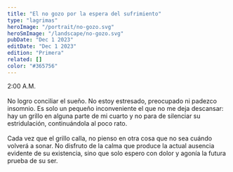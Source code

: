 ```yaml
---
title: "El no gozo por la espera del sufrimiento"
type: "lagrimas"
heroImage: "/portrait/no-gozo.svg"
heroSmImage: "/landscape/no-gozo.svg"
pubDate: "Dec 1 2023"
editDate: "Dec 1 2023"
edition: "Primera"
related: []
color: "#365756"
---
```


2:00 A.M.
<br><br>
No logro conciliar el sueño. No estoy estresado, preocupado ni padezco insomnio. Es solo un pequeño inconveniente el que no me deja descansar: hay un grillo en alguna parte de mi cuarto y no para de silenciar su estridulación, continuándola al poco rato.
<br><br>
Cada vez que el grillo calla, no pienso en otra cosa que no sea cuándo volverá a sonar. No disfruto de la calma que produce la actual ausencia evidente de su existencia, sino que solo espero con dolor y agonía la futura prueba de su ser.
